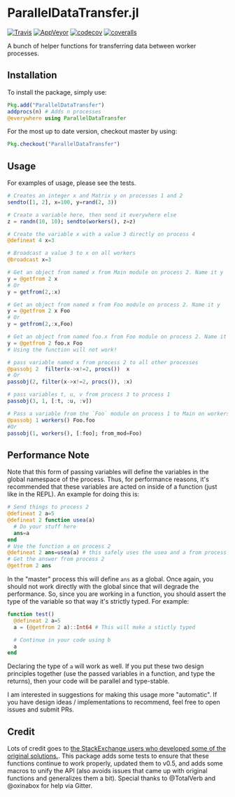 # ParallelDataTransfer.jl

[![Travis](https://travis-ci.org/ChrisRackauckas/ParallelDataTransfer.jl.svg?branch=master)](https://travis-ci.org/ChrisRackauckas/ParallelDataTransfer.jl)
[![AppVeyor](https://ci.appveyor.com/api/projects/status/c8tqjhxx9679gl6u?svg=true)](https://ci.appveyor.com/project/ChrisRackauckas/paralleldatatransfer-jl)
[![codecov](https://codecov.io/gh/ChrisRackauckas/ParallelDataTransfer.jl/branch/master/graph/badge.svg)](https://codecov.io/gh/ChrisRackauckas/ParallelDataTransfer.jl)
[![coveralls](https://coveralls.io/repos/github/ChrisRackauckas/ParallelDataTransfer.jl/badge.svg)](https://coveralls.io/github/ChrisRackauckas/ParallelDataTransfer.jl)

A bunch of helper functions for transferring data between worker processes.

## Installation

To install the package, simply use:

```julia
Pkg.add("ParallelDataTransfer")
addprocs(n) # Adds n processes
@everywhere using ParallelDataTransfer
```

For the most up to date version, checkout master by using:

```julia
Pkg.checkout("ParallelDataTransfer")
```

## Usage

For examples of usage, please see the tests.

```julia
# Creates an integer x and Matrix y on processes 1 and 2
sendto([1, 2], x=100, y=rand(2, 3))

# Create a variable here, then send it everywhere else
z = randn(10, 10); sendto(workers(), z=z)

# Create the variable x with a value 3 directly on process 4
@defineat 4 x=3

# Broadcast a value 3 to x on all workers
@broadcast x=3

# Get an object from named x from Main module on process 2. Name it y
y = @getfrom 2 x
# Or
y = getfrom(2,:x)

# Get an object from named x from Foo module on process 2. Name it y
y = @getfrom 2 x Foo
# Or
y = getfrom(2,:x,Foo)

# Get an object from named foo.x from Foo module on process 2. Name it y
y = @getfrom 2 foo.x Foo
# Using the function will not work!

# pass variable named x from process 2 to all other processes
@passobj 2  filter(x->x!=2, procs())  x
# Or
passobj(2, filter(x->x!=2, procs()), :x)

# pass variables t, u, v from process 3 to process 1
passobj(3, 1, [:t, :u, :v])

# Pass a variable from the `Foo` module on process 1 to Main on workers
@passobj 1 workers() Foo.foo
#Or
passobj(1, workers(), [:foo]; from_mod=Foo)
```

## Performance Note

Note that this form of passing variables will define the variables in the global
namespace of the process. Thus, for performance reasons, it's recommended that
these variables are acted on inside of a function (just like in the REPL). An
example for doing this is:

```julia
# Send things to process 2
@defineat 2 a=5
@defineat 2 function usea(a)
  # Do your stuff here
  ans=a
end
# Use the function a on process 2
@defineat 2 ans=usea(a) # this safely uses the usea and a from process 2
# Get the answer from process 2
@getfrom 2 ans
```

In the "master" process this will define `ans` as a global. Once again, you should
not work directly with the global since that will degrade the performance. So,
since you are working in a function, you should assert the type of the variable
so that way it's strictly typed. For example:

```julia
function test()
  @defineat 2 a=5
  a = (@getfrom 2 a)::Int64 # This will make a stictly typed

  # Continue in your code using b
  a
end
```

Declaring the type of `a` will work as well. If you put these two design principles
together (use the passed variables in a function, and type the returns), then your
code will be parallel and type-stable.

I am interested in suggestions for making this usage more "automatic". If you have
design ideas / implementations to recommend, feel free to open issues and submit PRs.

## Credit

Lots of credit goes to [the StackExchange users who developed some of the original solutions.](http://stackoverflow.com/questions/27677399/julia-how-to-copy-data-to-another-processor-in-julia).
This package adds some tests to ensure that these functions continue to work properly,
updated them to v0.5, and adds some macros to unify the API (also avoids issues
that came up with original functions and generalizes them a bit).
Special thanks to @TotalVerb and @oxinabox for help via Gitter.
